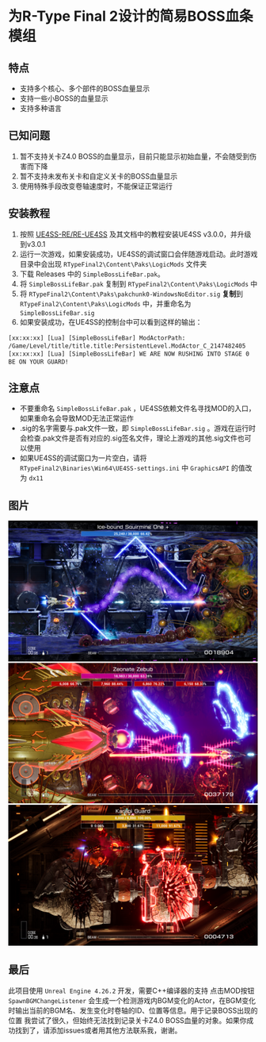 # 为R-Type Final 2设计的简易BOSS血条模组

## 特点
- 支持多个核心、多个部件的BOSS血量显示
- 支持一些小BOSS的血量显示
- 支持多种语言

## 已知问题
1. 暂不支持关卡Z4.0 BOSS的血量显示，目前只能显示初始血量，不会随受到伤害而下降
2. 暂不支持未发布关卡和自定义关卡的BOSS血量显示
3. 使用特殊手段改变卷轴速度时，不能保证正常运行

## 安装教程
1. 按照 [UE4SS-RE/RE-UE4SS](https://github.com/UE4SS-RE/RE-UE4SS) 及其文档中的教程安装UE4SS v3.0.0，并升级到v3.0.1
2. 运行一次游戏，如果安装成功，UE4SS的调试窗口会伴随游戏启动。此时游戏目录中会出现 `RTypeFinal2\Content\Paks\LogicMods` 文件夹
3. 下载 Releases 中的 `SimpleBossLifeBar.pak`。
4. 将 `SimpleBossLifeBar.pak` 复制到 `RTypeFinal2\Content\Paks\LogicMods` 中
5. 将 `RTypeFinal2\Content\Paks\pakchunk0-WindowsNoEditor.sig` **复制**到 `RTypeFinal2\Content\Paks\LogicMods` 中，并重命名为 `SimpleBossLifeBar.sig`
6. 如果安装成功，在UE4SS的控制台中可以看到这样的输出：
```
[xx:xx:xx] [Lua] [SimpleBossLifeBar] ModActorPath: /Game/Level/title/title.title:PersistentLevel.ModActor_C_2147482405
[xx:xx:xx] [Lua] [SimpleBossLifeBar] WE ARE NOW RUSHING INTO STAGE 0 BE ON YOUR GUARD!
```

## 注意点
- 不要重命名 `SimpleBossLifeBar.pak` ，UE4SS依赖文件名寻找MOD的入口，如果重命名会导致MOD无法正常运作
- .sig的名字需要与.pak文件一致，即 `SimpleBossLifeBar.sig` 。游戏在运行时会检查.pak文件是否有对应的.sig签名文件，理论上游戏的其他.sig文件也可以使用
- 如果UE4SS的调试窗口为一片空白，请将 `RTypeFinal2\Binaries\Win64\UE4SS-settings.ini` 中 `GraphicsAPI` 的值改为 `dx11`

## 图片
![Screenshot 1](Image/01.png)  
![Screenshot 2](Image/02.png)  
![Screenshot 3](Image/03.png)  

## 最后
此项目使用 `Unreal Engine 4.26.2` 开发，需要C++编译器的支持
点击MOD按钮 `SpawnBGMChangeListener` 会生成一个检测游戏内BGM变化的Actor，在BGM变化时输出当前的BGM名、发生变化时卷轴的ID、位置等信息。用于记录BOSS出现的位置
我尝试了很久，但始终无法找到记录关卡Z4.0 BOSS血量的对象。如果你成功找到了，请添加issues或者用其他方法联系我，谢谢。
